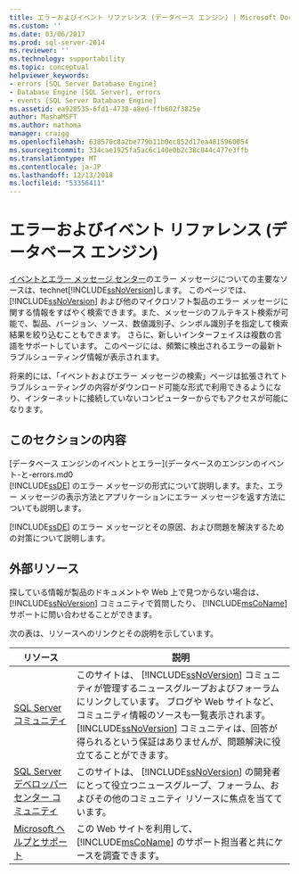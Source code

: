 ```yaml
---
title: エラーおよびイベント リファレンス (データベース エンジン) | Microsoft Docs
ms.custom: ''
ms.date: 03/06/2017
ms.prod: sql-server-2014
ms.reviewer: ''
ms.technology: supportability
ms.topic: conceptual
helpviewer_keywords:
- errors [SQL Server Database Engine]
- Database Engine [SQL Server], errors
- events [SQL Server Database Engine]
ms.assetid: ea928535-6fd1-4738-a8ed-ffb602f3825e
author: MashaMSFT
ms.author: mathoma
manager: craigg
ms.openlocfilehash: 638570c8a2be779b11b0ec852d17ea4815960054
ms.sourcegitcommit: 334cae1925fa5ac6c140e0b2c38c844c477e3ffb
ms.translationtype: MT
ms.contentlocale: ja-JP
ms.lasthandoff: 12/13/2018
ms.locfileid: "53356411"
---
```

# <a name="errors-and-events-reference-database-engine"></a>エラーおよびイベント リファレンス (データベース エンジン)
  [イベントとエラー メッセージ センター](https://go.microsoft.com/fwlink/?LinkId=47660)のエラー メッセージについての主要なソースは、technet[!INCLUDE[ssNoVersion](../../includes/ssnoversion-md.md)]します。 このページでは、[!INCLUDE[ssNoVersion](../../includes/ssnoversion-md.md)] および他のマイクロソフト製品のエラー メッセージに関する情報をすばやく検索できます。また、メッセージのフルテキスト検索が可能で、製品、バージョン、ソース、数値識別子、シンボル識別子を指定して検索結果を絞り込むこともできます。 さらに、新しいインターフェイスは複数の言語をサポートしています。 このページには、頻繁に検出されるエラーの最新トラブルシューティング情報が表示されます。  
  
 将来的には、「イベントおよびエラー メッセージの検索」ページは拡張されてトラブルシューティングの内容がダウンロード可能な形式で利用できるようになり、インターネットに接続していないコンピューターからでもアクセスが可能になります。  
  
## <a name="in-this-section"></a>このセクションの内容  
 [データベース エンジンのイベントとエラー](データベースのエンジンのイベント-と-errors.md0  
 [!INCLUDE[ssDE](../../includes/ssde-md.md)] のエラー メッセージの形式について説明します。また、エラー メッセージの表示方法とアプリケーションにエラー メッセージを返す方法についても説明します。  
  
 [!INCLUDE[ssDE](../../includes/ssde-md.md)] のエラー メッセージとその原因、および問題を解決するための対策について説明します。  
  
## <a name="external-resources"></a>外部リソース  
 探している情報が製品のドキュメントや Web 上で見つからない場合は、 [!INCLUDE[ssNoVersion](../../includes/ssnoversion-md.md)] コミュニティで質問したり、 [!INCLUDE[msCoName](../../includes/msconame-md.md)] サポートに問い合わせることができます。  
  
 次の表は、リソースへのリンクとその説明を示しています。  
  
|リソース|説明|  
|--------------|-----------------|  
|[SQL Server コミュニティ](https://go.microsoft.com/fwlink/?LinkId=42455)|このサイトは、 [!INCLUDE[ssNoVersion](../../includes/ssnoversion-md.md)] コミュニティが管理するニュースグループおよびフォーラムにリンクしています。 ブログや Web サイトなど、コミュニティ情報のソースも一覧表示されます。 [!INCLUDE[ssNoVersion](../../includes/ssnoversion-md.md)] コミュニティは、回答が得られるという保証はありませんが、問題解決に役立てることができます。|  
|[SQL Server デベロッパー センター コミュニティ](https://go.microsoft.com/fwlink/?LinkId=42456)|このサイトは、 [!INCLUDE[ssNoVersion](../../includes/ssnoversion-md.md)] の開発者にとって役立つニュースグループ、フォーラム、およびその他のコミュニティ リソースに焦点を当てています。|  
|[Microsoft ヘルプとサポート](https://go.microsoft.com/fwlink/?linkid=16419)|この Web サイトを利用して、 [!INCLUDE[msCoName](../../includes/msconame-md.md)] のサポート担当者と共にケースを調査できます。|  
  
  
